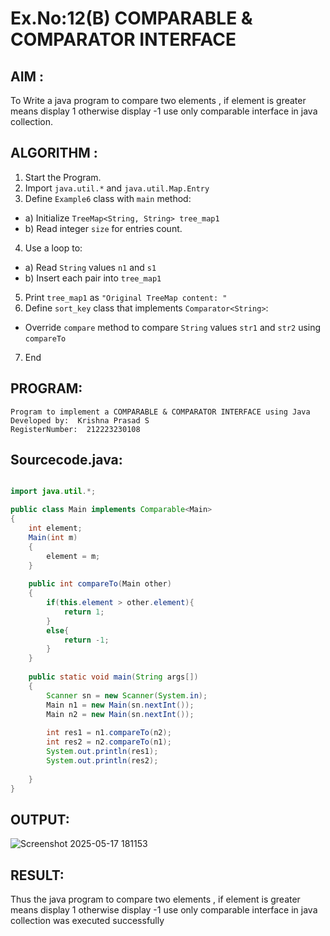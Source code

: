 # Ex.No:12(B)   COMPARABLE & COMPARATOR INTERFACE
## AIM :
To Write a java program to compare two elements , if element is greater means display 1 otherwise display -1 use only comparable interface in java collection.


## ALGORITHM :
1.	Start the Program.
2.	Import `java.util.*` and `java.util.Map.Entry`
3.	Define `Example6` class with `main` method:
-	a) Initialize `TreeMap<String, String> tree_map1`
-	b) Read integer `size` for entries count.
4.	Use a loop to:
-	a) Read `String` values `n1` and `s1`
-	b) Insert each pair into `tree_map1`
5.	Print `tree_map1` as `"Original TreeMap content: "`
6.	Define `sort_key` class that implements `Comparator<String>`:
-	Override `compare` method to compare `String` values `str1` and `str2` using
`compareTo`
7.	End


## PROGRAM:
 ```
Program to implement a COMPARABLE & COMPARATOR INTERFACE using Java
Developed by:  Krishna Prasad S
RegisterNumber:  212223230108
```

## Sourcecode.java:
```java

import java.util.*;

public class Main implements Comparable<Main>
{
    int element;
    Main(int m)
    {
        element = m;
    }
    
    public int compareTo(Main other)
    {
        if(this.element > other.element){
            return 1;
        }
        else{
            return -1;
        }
    }
    
    public static void main(String args[])
    {
        Scanner sn = new Scanner(System.in);
        Main n1 = new Main(sn.nextInt());
        Main n2 = new Main(sn.nextInt());
        
        int res1 = n1.compareTo(n2);
        int res2 = n2.compareTo(n1);
        System.out.println(res1);
        System.out.println(res2);
        
    }
}
```






## OUTPUT:

![Screenshot 2025-05-17 181153](https://github.com/user-attachments/assets/2a958468-798d-476d-8303-a833b7678a50)



## RESULT:
Thus the java program to compare two elements , if element is greater means display 1 otherwise display -1 use only comparable interface in java collection was executed successfully




